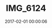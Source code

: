 ---
layout: post
title: IMG_6124
description: Real name unknown
date: 2017-02-01 00:00:06
s3Path: /imgs/2017/02/img-6124.jpg
---
